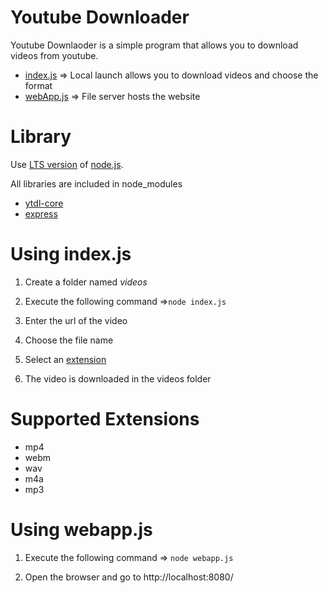 # Youtube Downloader

Youtube Downlaoder is a simple program that allows you to download videos from youtube.

- [index.js](https://github.com/Av32000/YoutubeDownloader/blob/main/index.js) => Local launch allows you to download videos and choose the format
- [webApp.js](https://github.com/Av32000/YoutubeDownloader/blob/main/webapp.js) => File server hosts the website

# Library
 
Use [LTS version](https://nodejs.org/en/download/) of [node.js](https://nodejs.org/en/).

All libraries are included in node_modules

- [ytdl-core](https://www.npmjs.com/package/ytdl-core)
- [express](https://www.npmjs.com/package/express)

# Using index.js

1. Create a folder named *videos*

2. Execute the following command =>``node index.js``

3. Enter the url of the video

4. Choose the file name

5. Select an [extension](#supported-extensions-)

6. The video is downloaded in the videos folder

# <a name="extensions"></a>Supported Extensions

- mp4
- webm
- wav
- m4a
- mp3

# Using webapp.js

1. Execute the following command => ``node webapp.js``

2. Open the browser and go to http://localhost:8080/